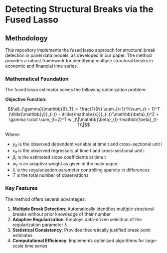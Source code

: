 # Detecting Structural Breaks via the Fused Lasso

## Methodology

This repository implements the fused lasso approach for structural break detection in panel data models, as developed in our paper. The method provides a robust framework for identifying multiple structural breaks in economic and financial time series.

### Mathematical Foundation

The fused lasso estimator solves the following optimization problem:

**Objective Function:**

$$\ell_{\gamma}(\mathbb{B}_T) := \frac{1}{N} \sum_{i=1}^N\sum_{t = 1}^T (\tilde{\mathbb{y}}_{i,t} - \tilde{\mathbb{{x}}}_{i,t}'\mathbb{\beta}_t)^2
    + \gamma \cdot \sum_{t=2}^T w _t\|\mathbb{\beta}_{t}-\mathbb{\beta}_{t-1}\|$$

Where:
- $y_{it}$ is the observed dependent variable at time t and cross-sectional unit i
- $x_{it}$ is the observed  regressors at time t and cross-sectional unit i
- $\beta_t$ is the estimated slope coefficients at time t
- $w_t$ is an adaptive weight as given in the main paper.
- $\lambda$ is the regularization parameter controlling sparsity in differences
- $T$ is the total number of observations

### Key Features

The method offers several advantages:

1. **Multiple Break Detection**: Automatically identifies multiple structural breaks without prior knowledge of their number
2. **Adaptive Regularization**: Employs data-driven selection of the regularization parameter λ
3. **Statistical Consistency**: Provides theoretically justified break point estimates
4. **Computational Efficiency**: Implements optimized algorithms for large-scale time series
